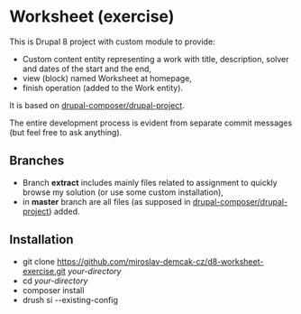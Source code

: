 # Worksheet (exercise)

This is Drupal 8 project with custom module to provide:
- Custom content entity representing a work with title, description, solver and dates of the start and the end,
- view (block) named Worksheet at homepage,
- finish operation (added to the Work entity).

It is based on [drupal-composer/drupal-project](https://github.com/drupal-composer/drupal-project).

The entire development process is evident from separate commit messages (but feel free to ask anything).

## Branches
- Branch **extract** includes mainly files related to assignment to quickly browse my solution (or use some custom installation),
- in **master** branch are all files (as supposed in [drupal-composer/drupal-project](https://github.com/drupal-composer/drupal-project)) added.

## Installation
- git clone https://github.com/miroslav-demcak-cz/d8-worksheet-exercise.git _your-directory_
- cd _your-directory_
- composer install
- drush si --existing-config
